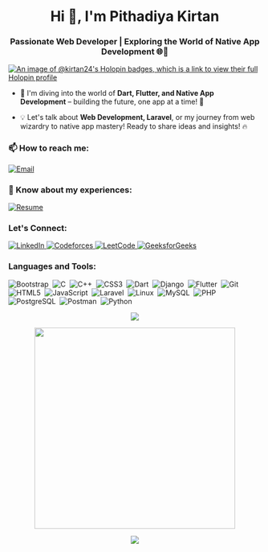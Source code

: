 <h1 align="center">Hi 👋, I'm Pithadiya Kirtan</h1>
<h3 align="center">Passionate Web Developer | Exploring the World of Native App Development 🌐📱</h3>

[![An image of @kirtan24's Holopin badges, which is a link to view their full Holopin profile](https://holopin.me/kirtan24)](https://holopin.io/@kirtan24)

- 🚀 I'm diving into the world of **Dart, Flutter, and Native App Development** – building the future, one app at a time! 🚀

- 💡 Let's talk about **Web Development, Laravel**, or my journey from web wizardry to native app mastery! Ready to share ideas and insights! 🔥

<h3 align="left">📫 How to reach me:</h3>
<p align="left">
  <a href="mailto:pithadiyakirtan08@gmail.com" target="blank">
    <img src="https://img.shields.io/badge/-Email-D14836?style=for-the-badge&logo=gmail&logoColor=white" alt="Email">
  </a>
</p>

<h3 align="left">📄 Know about my experiences:</h3>
<p align="left">
  <a href="https://drive.google.com/file/d/11Z5YxQZ1JDGUE5KoRKBb1S1ydPOhdapd/view?usp=sharing" target="blank">
    <img src="https://img.shields.io/badge/-Resume-4285F4?style=for-the-badge&logo=google-drive&logoColor=white" alt="Resume">
  </a>
</p>


<h3 align="left">Let's Connect:</h3>
<p align="left">
  <a href="https://linkedin.com/in/kirtan-pithadiya" target="blank">
    <img src="https://img.shields.io/badge/-LinkedIn-0A66C2?style=for-the-badge&logo=linkedin&logoColor=white" alt="LinkedIn">
  </a>
  <a href="https://codeforces.com/profile/kp_2024" target="blank">
    <img src="https://img.shields.io/badge/-Codeforces-1F8ACB?style=for-the-badge&logo=codeforces&logoColor=white" alt="Codeforces">
  </a>
  <a href="https://www.leetcode.com/kirtan_2408" target="blank">
    <img src="https://img.shields.io/badge/-LeetCode-FFA116?style=for-the-badge&logo=leetcode&logoColor=white" alt="LeetCode">
  </a>
  <a href="https://auth.geeksforgeeks.org/user/pithadiyamhtt/profile" target="blank">
    <img src="https://img.shields.io/badge/-GeeksforGeeks-008000?style=for-the-badge&logo=geeksforgeeks&logoColor=white" alt="GeeksforGeeks">
  </a>
</p>


<h3 align="left">Languages and Tools:</h3>
<p align="left">
  <img src="https://img.shields.io/badge/-Bootstrap-05122A?style=flat&logo=bootstrap" alt="Bootstrap">&nbsp;
  <img src="https://img.shields.io/badge/-C-05122A?style=flat&logo=c" alt="C">&nbsp;
  <img src="https://img.shields.io/badge/-C++-05122A?style=flat&logo=cplusplus" alt="C++">&nbsp;
  <img src="https://img.shields.io/badge/-CSS3-05122A?style=flat&logo=css3" alt="CSS3">&nbsp;
  <img src="https://img.shields.io/badge/-Dart-05122A?style=flat&logo=dart" alt="Dart">&nbsp;
  <img src="https://img.shields.io/badge/-Django-05122A?style=flat&logo=django" alt="Django">&nbsp;
  <img src="https://img.shields.io/badge/-Flutter-05122A?style=flat&logo=flutter" alt="Flutter">&nbsp;
  <img src="https://img.shields.io/badge/-Git-05122A?style=flat&logo=git" alt="Git">&nbsp;
  <img src="https://img.shields.io/badge/-HTML5-05122A?style=flat&logo=html5" alt="HTML5">&nbsp;
  <img src="https://img.shields.io/badge/-JavaScript-05122A?style=flat&logo=javascript" alt="JavaScript">&nbsp;
  <img src="https://img.shields.io/badge/-Laravel-05122A?style=flat&logo=laravel" alt="Laravel">&nbsp;
  <img src="https://img.shields.io/badge/-Linux-05122A?style=flat&logo=linux" alt="Linux">&nbsp;
  <img src="https://img.shields.io/badge/-MySQL-05122A?style=flat&logo=mysql" alt="MySQL">&nbsp;
  <img src="https://img.shields.io/badge/-PHP-05122A?style=flat&logo=php" alt="PHP">&nbsp;
  <img src="https://img.shields.io/badge/-PostgreSQL-05122A?style=flat&logo=postgresql" alt="PostgreSQL">&nbsp;
  <img src="https://img.shields.io/badge/-Postman-05122A?style=flat&logo=postman" alt="Postman">&nbsp;
  <img src="https://img.shields.io/badge/-Python-05122A?style=flat&logo=python" alt="Python">&nbsp;
</p>


<p align="center"><img src="https://github-readme-stats.vercel.app/api/top-langs/?username=Kirtan24&amp;layout=compact&amp;hide=TSQL&amp;theme=chartreuse-dark"></p>
<p align="center"><img src="https://github-readme-stats.vercel.app/api?username=Kirtan24&amp;count_private=true&amp;show_icons=true&amp;&amp;theme=chartreuse-dark&amp;include_all_commits=true" width="400"></p> 
<p align="center"><img src="https://github-readme-streak-stats.herokuapp.com?user=Kirtan24&amp;theme=chartreuse-dark"></p>
